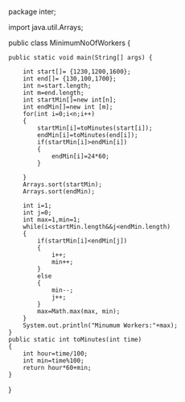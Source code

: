 package inter;

import java.util.Arrays;

public class MinimumNoOfWorkers {

	public static void main(String[] args) {
		
		int start[]= {1230,1200,1600};
		int end[]= {130,100,1700};
		int n=start.length;
		int m=end.length;
		int startMin[]=new int[n];
		int endMin[]=new int [m];
		for(int i=0;i<n;i++)
		{
			startMin[i]=toMinutes(start[i]);
			endMin[i]=toMinutes(end[i]);
			if(startMin[i]>endMin[i])
			{
				endMin[i]=24*60;
			}
			
		}
		Arrays.sort(startMin);
		Arrays.sort(endMin);
		
		int i=1;
		int j=0;
		int max=1,min=1;
		while(i<startMin.length&&j<endMin.length)
		{
			if(startMin[i]<endMin[j])
			{
				i++;
				min++;
			}
			else
			{
				min--;
				j++;
			}
			max=Math.max(max, min);
		}
		System.out.println("Minumum Workers:"+max);
	}
	public static int toMinutes(int time)
	{
		int hour=time/100;
		int min=time%100;
		return hour*60+min;
	}
}
